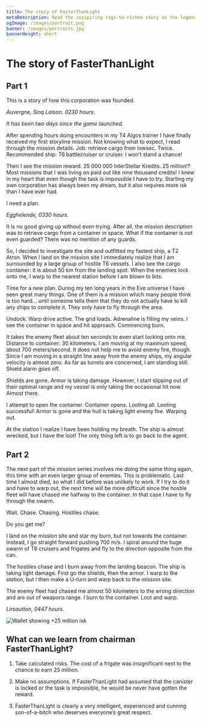 ```yaml
---
title: The story of FasterThanLight
metaDescription: Read the insipiring rags-to-riches story as the legend himself tells it.
ogImage: /images/portrait.png
banner: /images/portraits.jpg
bannerHeight: short
---
```

# The story  of FasterThanLight
## Part 1

This is a story of how this corporation was founded.

_Auvergne, Sinq Laison. 0230 hours._

_It has been two days since the game launched._

After spending hours doing encounters in my T4 Algos trainer I have finally received my first storyline mission. Not knowing what to expect, I read through the mission details. Job: retrieve cargo from lowsec. Twice. Recommended ship: T6 battlecruiser or cruiser. I won’t stand a chance!

Then I see the mission reward. 25 000 000 InterStellar Kredits. 25 million!? Most missions that I was living on paid out like nine thousand credits! I knew in my heart that even though the task is impossible I have to try. Starting my own corporation has always been my dream, but it also requires more isk than I have ever had.

I need a plan.

_Egghelende, 0330 hours._

It is no good giving up without even trying. After all, the mission description was to retrieve cargo from a container in space. What if the container is not even guarded? There was no mention of any guards.

So, I decided to investigate the site and outfitted my fastest ship, a T2 Atron. When I land on the mission site I immediately realize that I am surrounded by a large group of hostile T6 vessels. I also see the cargo container: it is about 50 km from the landing spot.
When the enemies lock onto me, I warp to the nearest station before I am blown to bits.

Time for a new plan. During my ten long years in the Eve universe I have seen great many things. One of them is a mission which many people think is too hard... until someone tells them that they do not actually have to kill any ships to complete it. They only have to fly through the area.

Undock. Warp drive active. The grid loads. Adrenaline is filling my veins. I see the container in space and hit approach. Commencing burn.

It takes the enemy fleet about ten seconds to even start locking onto me.
Distance to container: 30 kilometers. I am moving at my maximum speed, about 700 meters/second. It does not help me to avoid enemy fire, though. Since I am moving in a straight line away from the enemy ships, my angular velocity is almost zero. As far as turrets are concerned, I am standing still. Shield alarm goes off.

Shields are gone. Armor is taking damage. However, I start slipping out of their optimal range and my vessel is only taking the occasional hit now. Almost there.

I attempt to open the container. Container opens. Looting all. Looting successful! Armor is gone and the hull is taking light enemy fire. Warping out.

At the station I realize I have been holding my breath. The ship is almost wrecked, but I have the loot! The only thing left is to go back to the agent.

## Part 2

The next part of the mission series involves me doing the same thing again, this time with an even larger group of enemies. This is problematic. Last time I almost died, so what I did before was unlikely to work. If I try to do it and have to warp out, the next time will be more difficult since the hostile fleet will have chased me halfway to the container. In that case I have to fly through the swarm.

Wait. Chase. Chasing. Hostiles chase.

Do you get me?

I land on the mission site and star my burn, but not towards the container. Instead, I go straight forward pushing 700 m/s. I spiral around the huge swarm of T6 cruisers and frigates and fly to the direction opposite from the can.

The hostiles chase and I burn away from the landing beacon. The ship is taking light damage. First go the shields, then the armor. I warp to the station, but I then make a U-turn and warp back to the mission site.

The enemy fleet had chased me almost 50 kilometers to the wrong direction and are out of weapons range. I burn to the container. Loot and warp.

_Lirsautton, 0447 hours._

![Wallet showing +25 million isk](/images/wallet.png "+ 25 000 000 ISK")

## What can we learn from chairman FasterThanLight?

1. Take calculated risks. The cost of a frigate was insignificant next to the chance to earn 25 million.

2. Make no assumptions. If FasterThanLight had assumed that the canister is locked or the task is impossible, he would be never have gotten the reward.

3. FasterThanLight is clearly a very intelligent, experienced and cunning son-of-a-bitch who deserves everyone’s great respect.